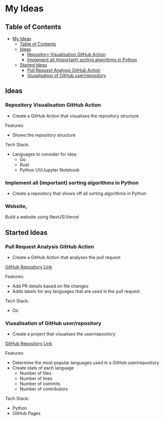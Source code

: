 # My Ideas

## Table of Contents

- [My Ideas](#my-ideas)
  - [Table of Contents](#table-of-contents)
  - [Ideas](#ideas)
    - [Repository Visualisation GitHub Action](#repository-visualisation-github-action)
    - [Implement all (important) sorting algorithms in Python](#implement-all-important-sorting-algorithms-in-python)
  - [Started Ideas](#started-ideas)
    - [Pull Request Analysis GitHub Action](#pull-request-analysis-github-action)
    - [Viusalisation of GitHub user/repository](#viusalisation-of-github-userrepository)

## Ideas

### Repository Visualisation GitHub Action

- Create a GitHub Action that visualises the repository structure

Features:

- Shows the repository structure

Tech Stack:

- Languages to consider for idea:
  - Go
  - Rust
  - Python UV/Jupyter Notebook

### Implement all (important) sorting algorithms in Python

- Create a repository that shows off all sorting algorithms in Python

### Website,

Build a website using NextJS/Vercel

## Started Ideas

### Pull Request Analysis GitHub Action

- Create a GitHub Action that analyses the pull request

[GitHub Repository Link](https://github.com/JackPlowman/github-pr-analyser)

Features:

- Add PR details based on file changes
- Adds labels for any languages that are used in the pull request

Tech Stack:

- Go

### Viusalisation of GitHub user/repository

- Create a project that visualises the user/repository

[GitHub Repository Link](https://github.com/JackPlowman/github-stats)

Features:

- Determine the most popular languages used in a GitHub user/repository
- Create stats of each language
  - Number of files
  - Number of lines
  - Number of commits
  - Number of contributors

Tech Stack:

- Python
- GitHub Pages
